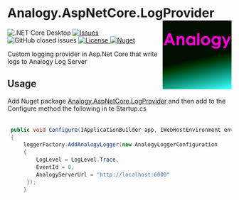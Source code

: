# Analogy.AspNetCore.LogProvider       <img src="./Assets/icon.png" align="right" width="155px" height="155px">

<p align="center">

![.NET Core Desktop](https://github.com/Analogy-LogViewer/Analogy.AspNetCore.LogProvider/workflows/.NET%20Core%20Desktop/badge.svg) 
<a href="https://github.com/Analogy-LogViewer/Analogy.AspNetCore.LogProvider/issues">
    <img src="https://img.shields.io/github/issues/Analogy-LogViewer/Analogy.AspNetCore.LogProvider" img alt="Issues"/>
</a>
![GitHub closed issues](https://img.shields.io/github/issues-closed-raw/Analogy-LogViewer/Analogy.AspNetCore.LogProvider)
<a href="https://github.com/Analogy-LogViewer/Analogy.AspNetCore.LogProvider/blob/master/LICENSE.md">
    <img src="https://img.shields.io/github/license/Analogy-LogViewer/Analogy.AspNetCore.LogProvider" img alt="License"/>
</a>
 [![Nuget](https://img.shields.io/nuget/v/Analogy.AspNetCore.LogProvider)](https://www.nuget.org/packages/Analogy.AspNetCore.LogProvider/)
</p>

Custom logging provider in Asp.Net Core that write logs to Analogy Log Server



## Usage

Add Nuget package [Analogy.AspNetCore.LogProvider](https://www.nuget.org/packages/Analogy.AspNetCore.LogProvider/) and then add to the Configure method the following in te Startup.cs

```csharp

 public void Configure(IApplicationBuilder app, IWebHostEnvironment env, ILoggerFactory loggerFactory)
 {
     loggerFactory.AddAnalogyLogger(new AnalogyLoggerConfiguration
     {
         LogLevel = LogLevel.Trace,
         EventId = 0,
         AnalogyServerUrl = "http://localhost:6000"
      });
     }

```

